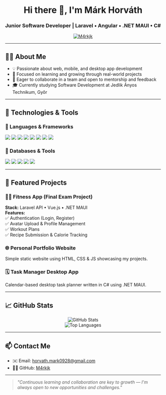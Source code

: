 <h1 align="center">Hi there 👋, I'm Márk Horváth</h1>
<h3 align="center">Junior Software Developer | Laravel • Angular • .NET MAUI • C#</h3>

<p align="center">
  <a href="https://github.com/M4rkjk">
    <img src="https://komarev.com/ghpvc/?username=M4rkjk&label=Profile%20views&color=0e75b6&style=flat" alt="M4rkjk" />
  </a>
</p>

---

## 🙋‍♂️ About Me

- 💡 Passionate about web, mobile, and desktop app development  
- 🧠 Focused on learning and growing through real-world projects  
- 🤝 Eager to collaborate in a team and open to mentorship and feedback  
- 🎓 Currently studying Software Development at Jedlik Ányos Technikum, Győr

---

## 🔧 Technologies & Tools

### 🚀 Languages & Frameworks
<p>
  <img src="https://img.shields.io/badge/Laravel-%23FF2D20.svg?style=flat&logo=laravel&logoColor=white" />
  <img src="https://img.shields.io/badge/Angular-%23DD0031.svg?style=flat&logo=angular&logoColor=white" />
  <img src="https://img.shields.io/badge/Vue.js-%2335495e.svg?style=flat&logo=vue.js&logoColor=4FC08D" />
  <img src="https://img.shields.io/badge/.NET_MAUI-%23512BD4.svg?style=flat&logo=dotnet&logoColor=white" />
  <img src="https://img.shields.io/badge/C%23-%23239120.svg?style=flat&logo=c-sharp&logoColor=white" />
  <img src="https://img.shields.io/badge/HTML5-%23E34F26.svg?style=flat&logo=html5&logoColor=white" />
  <img src="https://img.shields.io/badge/CSS3-%231572B6.svg?style=flat&logo=css3&logoColor=white" />
  <img src="https://img.shields.io/badge/JavaScript-%23F7DF1E.svg?style=flat&logo=javascript&logoColor=black" />
</p>

### 💾 Databases & Tools
<p>
  <img src="https://img.shields.io/badge/MySQL-%234479A1.svg?style=flat&logo=mysql&logoColor=white" />
  <img src="https://img.shields.io/badge/SQLite-%23003B57.svg?style=flat&logo=sqlite&logoColor=white" />
  <img src="https://img.shields.io/badge/Git-%23F05032.svg?style=flat&logo=git&logoColor=white" />
  <img src="https://img.shields.io/badge/GitHub-%23121011.svg?style=flat&logo=github&logoColor=white" />
  <img src="https://img.shields.io/badge/Windows-%230078D6.svg?style=flat&logo=windows&logoColor=white" />
</p>

---

## 📂 Featured Projects

### 🏋️‍♂️ **Fitness App (Final Exam Project)**
**Stack:** Laravel API • Vue.js • .NET MAUI  
**Features:**  
✅ Authentication (Login, Register)  
✅ Avatar Upload & Profile Management  
✅ Workout Plans  
✅ Recipe Submission & Calorie Tracking  

### 🌐 **Personal Portfolio Website**  
Simple static website using HTML, CSS & JS showcasing my projects.

### 🗓️ **Task Manager Desktop App**  
Calendar-based desktop task planner written in C# using .NET MAUI.

---

## 📈 GitHub Stats

<p align="center">
  <img src="https://github-readme-stats.vercel.app/api?username=M4rkjk&show_icons=true&theme=radical" alt="GitHub Stats" />
  <br />
  <img src="https://github-readme-stats.vercel.app/api/top-langs/?username=M4rkjk&layout=compact&theme=radical" alt="Top Languages" />
</p>

---

## 📫 Contact Me

- ✉️ Email: [horvath.mark0928@gmail.com](mailto:horvath.mark0928@gmail.com)  
- 🧑‍💻 GitHub: [M4rkjk](https://github.com/M4rkjk)

---

> *"Continuous learning and collaboration are key to growth — I'm always open to new opportunities and challenges."*

